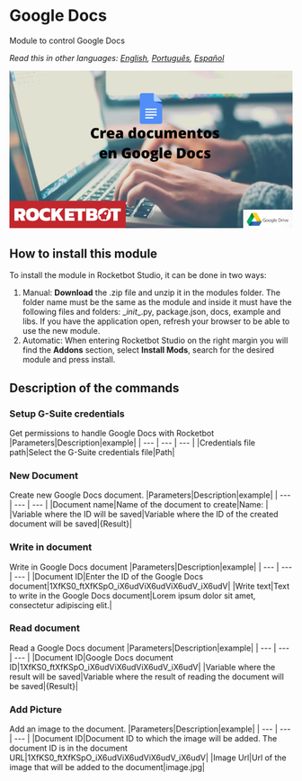 # Google Docs
  
Module to control Google Docs  

*Read this in other languages: [English](Manual_GoogleDocs.md), [Português](Manual_GoogleDocs.pr.md), [Español](Manual_GoogleDocs.es.md)*
  
![banner](imgs/Banner_GoogleDocs.png)
## How to install this module
  
To install the module in Rocketbot Studio, it can be done in two ways:
1. Manual: __Download__ the .zip file and unzip it in the modules folder. The folder name must be the same as the module and inside it must have the following files and folders: \__init__.py, package.json, docs, example and libs. If you have the application open, refresh your browser to be able to use the new module.
2. Automatic: When entering Rocketbot Studio on the right margin you will find the **Addons** section, select **Install Mods**, search for the desired module and press install.  


## Description of the commands

### Setup G-Suite credentials
  
Get permissions to handle Google Docs with Rocketbot
|Parameters|Description|example|
| --- | --- | --- |
|Credentials file path|Select the G-Suite credentials file|Path|

### New Document
  
Create new  Google Docs document.
|Parameters|Description|example|
| --- | --- | --- |
|Document name|Name of the document to create|Name: |
|Variable where the ID will be saved|Variable where the ID of the created document will be saved|{Result}|

### Write in document
  
Write in Google Docs document
|Parameters|Description|example|
| --- | --- | --- |
|Document ID|Enter the ID of the Google Docs document|1XfKS0_ftXfKSpO_iX6udViX6udViX6udV_iX6udV|
|Write text|Text to write in the Google Docs document|Lorem ipsum dolor sit amet, consectetur adipiscing elit.|

### Read document
  
Read a Google Docs document
|Parameters|Description|example|
| --- | --- | --- |
|Document ID|Google Docs document ID|1XfKS0_ftXfKSpO_iX6udViX6udViX6udV_iX6udV|
|Variable where the result will be saved|Variable where the result of reading the document will be saved|{Result}|

### Add Picture
  
Add an image to the document.
|Parameters|Description|example|
| --- | --- | --- |
|Document ID|Document ID to which the image will be added. The document ID is in the document URL|1XfKS0_ftXfKSpO_iX6udViX6udViX6udV_iX6udV|
|Image Url|Url of the image that will be added to the document|image.jpg|
